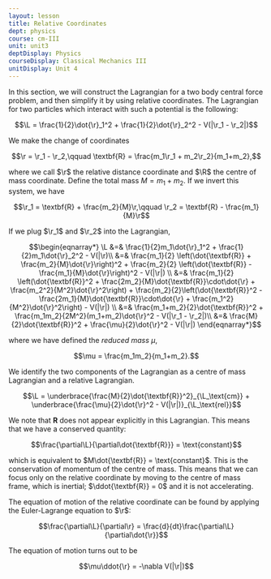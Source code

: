 ```yaml
---
layout: lesson
title: Relative Coordinates
dept: physics
course: cm-III
unit: unit3
deptDisplay: Physics
courseDisplay: Classical Mechanics III
unitDisplay: Unit 4
---
```


In this section, we will construct the Lagrangian for a two body central force problem, and then simplify it by using relative coordinates. The Lagrangian for two particles which interact with such a potential is the following:

$$\L = \frac{1}{2}\dot{\r}_1^2 + \frac{1}{2}\dot{\r}_2^2 - V(|\r_1 - \r_2|)$$

We make the change of coordinates 

$$\r = \r_1 - \r_2,\qquad \textbf{R} = \frac{m_1\r_1 + m_2\r_2}{m_1+m_2},$$

where we call $\r$ the relative distance coordinate and $\R$ the centre of mass coordinate. Define the total mass $M = m_1+m_2$. If we invert this system, we have 

$$\r_1 = \textbf{R} + \frac{m_2}{M}\r,\qquad \r_2 = \textbf{R} - \frac{m_1}{M}\r$$

If we plug $\r_1$ and $\r_2$ into the Lagrangian, 

$$\begin{eqnarray*}
\L &=& \frac{1}{2}m_1\dot{\r}_1^2 + \frac{1}{2}m_1\dot{\r}_2^2 - V(|\r)\\
&=& \frac{m_1}{2} \left(\dot{\textbf{R}} + \frac{m_2}{M}\dot{\r}\right)^2 + \frac{m_2}{2} \left(\dot{\textbf{R}} - \frac{m_1}{M}\dot{\r}\right)^2 - V(|\r|) \\
&=&  \frac{m_1}{2} \left(\dot{\textbf{R}}^2 + \frac{2m_2}{M}\dot{\textbf{R}}\cdot\dot{\r} + \frac{m_2^2}{M^2}\dot{\r}^2\right) + \frac{m_2}{2}\left(\dot{\textbf{R}}^2 - \frac{2m_1}{M}\dot{\textbf{R}}\cdot\dot{\r} + \frac{m_1^2}{M^2}\dot{\r}^2\right) - V(|\r|) \\
&=& \frac{m_1+m_2}{2}\dot{\textbf{R}}^2 + \frac{m_1m_2}{2M^2}(m_1+m_2)\dot{\r}^2 - V(|\r_1 - \r_2|)\\
&=& \frac{M}{2}\dot{\textbf{R}}^2 + \frac{\mu}{2}\dot{\r}^2 -  V(|\r|)
\end{eqnarray*}$$

where we have defined the *reduced mass* $\mu$, 

$$\mu = \frac{m_1m_2}{m_1+m_2}.$$

We identify the two components of the Lagrangian as a centre of mass Lagrangian and a relative Lagrangian. 

$$\L = \underbrace{\frac{M}{2}\dot{\textbf{R}}^2}_{\L_\text{cm}} + \underbrace{\frac{\mu}{2}\dot{\r}^2 -  V(|\r|)}_{\L_\text{rel}}$$

We note that $\textbf{R}$ does not appear explicitly in this Lagrangian. This means that we have a conserved quantity:

$$\frac{\partial\L}{\partial\dot{\textbf{R}}} = \text{constant}$$

which is equivalent to $M\dot{\textbf{R}} = \text{constant}$. This is the conservation of momentum of the centre of mass. This means that we can focus only on the relative coordinate by moving to the centre of mass frame, which is inertial; $\ddot{\textbf{R}} = 0$ and it is not accelerating. 

The equation of motion of the relative coordinate can be found by applying the Euler-Lagrange equation to $\r$:

$$\frac{\partial\L}{\partial\r} = \frac{d}{dt}\frac{\partial\L}{\partial\dot{\r}}$$

The equation of motion turns out to be 

$$\mu\ddot{\r} = -\nabla V(|\r|)$$











